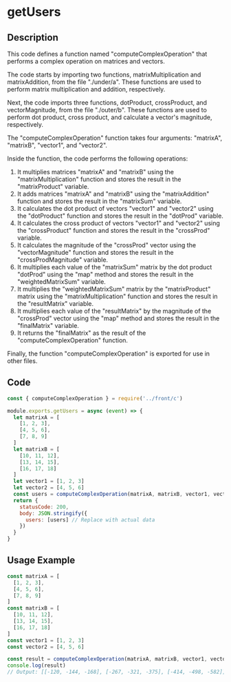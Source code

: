 # getUsers

## Description

This code defines a function named "computeComplexOperation" that performs a complex operation on matrices and vectors.

The code starts by importing two functions, matrixMultiplication and matrixAddition, from the file "./under/a". These functions are used to perform matrix multiplication and addition, respectively.

Next, the code imports three functions, dotProduct, crossProduct, and vectorMagnitude, from the file "./outer/b". These functions are used to perform dot product, cross product, and calculate a vector's magnitude, respectively.

The "computeComplexOperation" function takes four arguments: "matrixA", "matrixB", "vector1", and "vector2".

Inside the function, the code performs the following operations:

1. It multiplies matrices "matrixA" and "matrixB" using the "matrixMultiplication" function and stores the result in the "matrixProduct" variable.
2. It adds matrices "matrixA" and "matrixB" using the "matrixAddition" function and stores the result in the "matrixSum" variable.
3. It calculates the dot product of vectors "vector1" and "vector2" using the "dotProduct" function and stores the result in the "dotProd" variable.
4. It calculates the cross product of vectors "vector1" and "vector2" using the "crossProduct" function and stores the result in the "crossProd" variable.
5. It calculates the magnitude of the "crossProd" vector using the "vectorMagnitude" function and stores the result in the "crossProdMagnitude" variable.
6. It multiplies each value of the "matrixSum" matrix by the dot product "dotProd" using the "map" method and stores the result in the "weightedMatrixSum" variable.
7. It multiplies the "weightedMatrixSum" matrix by the "matrixProduct" matrix using the "matrixMultiplication" function and stores the result in the "resultMatrix" variable.
8. It multiplies each value of the "resultMatrix" by the magnitude of the "crossProd" vector using the "map" method and stores the result in the "finalMatrix" variable.
9. It returns the "finalMatrix" as the result of the "computeComplexOperation" function.

Finally, the function "computeComplexOperation" is exported for use in other files.

## Code

```javascript
const { computeComplexOperation } = require('../front/c')

module.exports.getUsers = async (event) => {
  let matrixA = [
    [1, 2, 3],
    [4, 5, 6],
    [7, 8, 9]
  ]
  let matrixB = [
    [10, 11, 12],
    [13, 14, 15],
    [16, 17, 18]
  ]
  let vector1 = [1, 2, 3]
  let vector2 = [4, 5, 6]
  const users = computeComplexOperation(matrixA, matrixB, vector1, vector2)
  return {
    statusCode: 200,
    body: JSON.stringify({
      users: [users] // Replace with actual data
    })
  }
}
```

## Usage Example

```javascript
const matrixA = [
  [1, 2, 3],
  [4, 5, 6],
  [7, 8, 9]
]
const matrixB = [
  [10, 11, 12],
  [13, 14, 15],
  [16, 17, 18]
]
const vector1 = [1, 2, 3]
const vector2 = [4, 5, 6]

const result = computeComplexOperation(matrixA, matrixB, vector1, vector2)
console.log(result)
// Output: [[-120, -144, -168], [-267, -321, -375], [-414, -498, -582]]
```
